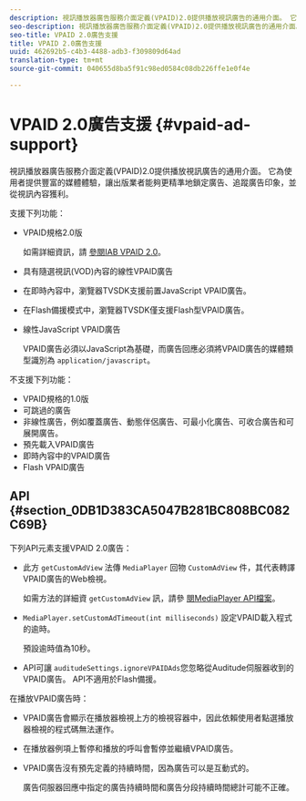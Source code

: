 ```yaml
---
description: 視訊播放器廣告服務介面定義(VPAID)2.0提供播放視訊廣告的通用介面。 它為使用者提供豐富的媒體體驗，讓出版業者能夠更精準地鎖定廣告、追蹤廣告印象，並從視訊內容獲利。
seo-description: 視訊播放器廣告服務介面定義(VPAID)2.0提供播放視訊廣告的通用介面。 它為使用者提供豐富的媒體體驗，讓出版業者能夠更精準地鎖定廣告、追蹤廣告印象，並從視訊內容獲利。
seo-title: VPAID 2.0廣告支援
title: VPAID 2.0廣告支援
uuid: 462692b5-c4b3-4488-adb3-f309809d64ad
translation-type: tm+mt
source-git-commit: 040655d8ba5f91c98ed0584c08db226ffe1e0f4e

---
```



# VPAID 2.0廣告支援 {#vpaid-ad-support}

視訊播放器廣告服務介面定義(VPAID)2.0提供播放視訊廣告的通用介面。 它為使用者提供豐富的媒體體驗，讓出版業者能夠更精準地鎖定廣告、追蹤廣告印象，並從視訊內容獲利。

支援下列功能：

* VPAID規格2.0版

   如需詳細資訊，請 [參閱IAB VPAID 2.0](https://www.iab.com/guidelines/digital-video-player-ad-interface-definition-vpaid-2-0/)。
* 具有隨選視訊(VOD)內容的線性VPAID廣告
* 在即時內容中，瀏覽器TVSDK支援前置JavaScript VPAID廣告。
* 在Flash備援模式中，瀏覽器TVSDK僅支援Flash型VPAID廣告。
* 線性JavaScript VPAID廣告

   VPAID廣告必須以JavaScript為基礎，而廣告回應必須將VPAID廣告的媒體類型識別為 `application/javascript`。

不支援下列功能：

* VPAID規格的1.0版
* 可跳過的廣告
* 非線性廣告，例如覆蓋廣告、動態伴侶廣告、可最小化廣告、可收合廣告和可展開廣告。
* 預先載入VPAID廣告
* 即時內容中的VPAID廣告
* Flash VPAID廣告

## API {#section_0DB1D383CA5047B281BC808BC082C69B}

下列API元素支援VPAID 2.0廣告：

* 此方 `getCustomAdView` 法傳 `MediaPlayer` 回物 `CustomAdView` 件，其代表轉譯VPAID廣告的Web檢視。

   如需方法的詳細資 `getCustomAdView` 訊，請參 [閱MediaPlayer API檔案](https://help.adobe.com/en_US/primetime/api/psdk/browser_tvsdk/AdobePSDK.MediaPlayer.html)。

* `MediaPlayer.setCustomAdTimeout(int milliseconds)` 設定VPAID載入程式的逾時。

   預設逾時值為10秒。

* API可讓 `auditudeSettings.ignoreVPAIDAds`您忽略從Auditude伺服器收到的VPAID廣告。 API不適用於Flash備援。

在播放VPAID廣告時：

* VPAID廣告會顯示在播放器檢視上方的檢視容器中，因此依賴使用者點選播放器檢視的程式碼無法運作。
* 在播放器例項上暫停和播放的呼叫會暫停並繼續VPAID廣告。
* VPAID廣告沒有預先定義的持續時間，因為廣告可以是互動式的。

   廣告伺服器回應中指定的廣告持續時間和廣告分段持續時間總計可能不正確。